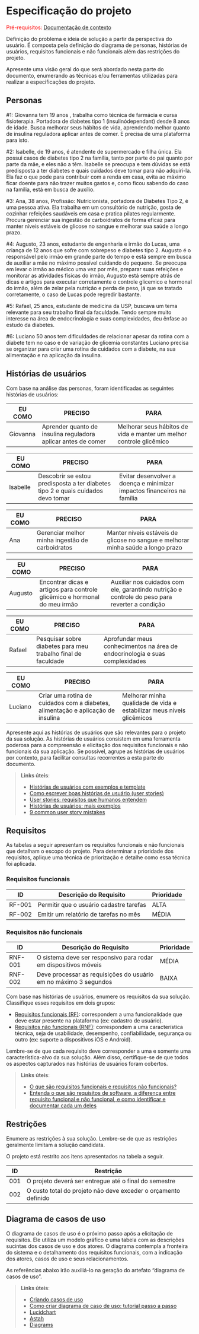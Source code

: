 # Especificação do projeto

<span style="color:red">Pré-requisitos: <a href="01-Contexto.md"> Documentação de contexto</a></span>

Definição do problema e ideia de solução a partir da perspectiva do usuário. É composta pela definição do  diagrama de personas, histórias de usuários, requisitos funcionais e não funcionais além das restrições do projeto.

Apresente uma visão geral do que será abordado nesta parte do documento, enumerando as técnicas e/ou ferramentas utilizadas para realizar a especificações do projeto.

## Personas

#1: Giovanna tem 19 anos , trabalha como técnica de farmácia e cursa fisioterapia. Portadora de diabetes tipo 1 (insulinódependant) desde 8 anos de idade. Busca melhorar seus hábitos de vida, aprendendo melhor quanto de insulina reguladora aplicar antes de comer. E precisa de uma plataforma para isto.

#2: Isabelle, de 19 anos, é atendente de supermercado e filha única. Ela possui casos de diabetes tipo 2 na família, tanto por parte do pai quanto por parte da mãe, e eles não a têm. Isabelle se preocupa e tem dúvidas se está predisposta a ter diabetes e quais cuidados deve tomar para não adquiri-la. Ela faz o que pode para contribuir com a renda em casa, evita ao máximo ficar doente para não trazer muitos gastos e, como ficou sabendo do caso na família, está em busca de auxílio.

#3: Ana, 38 anos, Profissão: Nutricionista, portadora de Diabetes Tipo 2, é uma pessoa ativa. Ela trabalha em um consultório de nutrição, gosta de cozinhar refeições saudáveis em casa e pratica pilates regularmente. Procura gerenciar sua ingestão de carboidratos de forma eficaz para manter níveis estáveis de glicose no sangue e melhorar sua saúde a longo prazo.

#4: Augusto, 23 anos, estudante de engenharia e irmão do Lucas, uma criança de 12 anos que sofre com sobrepeso e diabetes tipo 2. Augusto é o responsável pelo irmão em grande parte do tempo e está sempre em busca de auxiliar a mãe no máximo possível cuidando do pequeno. Se preocupa em levar o irmão ao médico uma vez por mês, preparar suas refeições e monitorar as atividades físicas do irmão, Augusto está sempre atrás de dicas e artigos para executar corretamente o controle glicemico e hormonal do irmão, além de zelar pela nutrição e perda de peso, já que se tratado corretamente, o caso de Lucas pode regredir bastante.

#5: Rafael, 25 anos, estudante de medicina da USP, buscava um tema relevante para seu trabalho final da faculdade. Tendo sempre muito interesse na área de endocrinologia e suas complexidades, deu ênfase ao estudo da diabetes.

#6: Luciano 50 anos tem dificuldades de relacionar apesar da rotina com a diabete tem no caso e de variação de glicemia constantes Luciano precisa se organizar para criar uma rotina de cuidados com a diabete, na sua alimentação e na aplicação da insulina.

## Histórias de usuários

Com base na análise das personas, foram identificadas as seguintes histórias de usuários:

|EU COMO |PRECISO |PARA |
|--------------------|-------------------------------------|----------------------------------------|
|Giovanna|Aprender quanto de insulina reguladora aplicar antes de comer|Melhorar seus hábitos de vida e manter um melhor controle glicêmico|

|EU COMO |PRECISO |PARA |
|--------------------|-------------------------------------|----------------------------------------|
|Isabelle|Descobrir se estou predisposta a ter diabetes tipo 2 e quais cuidados devo tomar|Evitar desenvolver a doença e minimizar impactos financeiros na família|

|EU COMO |PRECISO |PARA |
|--------------------|-------------------------------------|----------------------------------------|
|Ana|Gerenciar melhor minha ingestão de carboidratos|Manter níveis estáveis de glicose no sangue e melhorar minha saúde a longo prazo|

|EU COMO |PRECISO |PARA |
|--------------------|-------------------------------------|----------------------------------------|
|Augusto|Encontrar dicas e artigos para controle glicêmico e hormonal do meu irmão|Auxiliar nos cuidados com ele, garantindo nutrição e controle do peso para reverter a condição|

|EU COMO |PRECISO |PARA |
|--------------------|-------------------------------------|----------------------------------------|
|Rafael|Pesquisar sobre diabetes para meu trabalho final de faculdade|Aprofundar meus conhecimentos na área de endocrinologia e suas complexidades|

|EU COMO |PRECISO |PARA |
|--------------------|-------------------------------------|----------------------------------------|
|Luciano|Criar uma rotina de cuidados com a diabetes, alimentação e aplicação de insulina|Melhorar minha qualidade de vida e estabilizar meus níveis glicêmicos|


Apresente aqui as histórias de usuários que são relevantes para o projeto da sua solução. As histórias de usuários consistem em uma ferramenta poderosa para a compreensão e elicitação dos requisitos funcionais e não funcionais da sua aplicação. Se possível, agrupe as histórias de usuários por contexto, para facilitar consultas recorrentes a esta parte do documento.

> **Links úteis**:
> - [Histórias de usuários com exemplos e template](https://www.atlassian.com/br/agile/project-management/user-stories)
> - [Como escrever boas histórias de usuário (user stories)](https://medium.com/vertice/como-escrever-boas-users-stories-hist%C3%B3rias-de-usu%C3%A1rios-b29c75043fac)
> - [User stories: requisitos que humanos entendem](https://www.luiztools.com.br/post/user-stories-descricao-de-requisitos-que-humanos-entendem/)
> - [Histórias de usuários: mais exemplos](https://www.reqview.com/doc/user-stories-example.html)
> - [9 common user story mistakes](https://airfocus.com/blog/user-story-mistakes/)

## Requisitos

As tabelas a seguir apresentam os requisitos funcionais e não funcionais que detalham o escopo do projeto. Para determinar a prioridade dos requisitos, aplique uma técnica de priorização e detalhe como essa técnica foi aplicada.

### Requisitos funcionais

|ID    | Descrição do Requisito  | Prioridade |
|------|-----------------------------------------|----|
|RF-001| Permitir que o usuário cadastre tarefas | ALTA | 
|RF-002| Emitir um relatório de tarefas no mês   | MÉDIA |

### Requisitos não funcionais

|ID     | Descrição do Requisito  |Prioridade |
|-------|-------------------------|----|
|RNF-001| O sistema deve ser responsivo para rodar em dispositivos móveis | MÉDIA | 
|RNF-002| Deve processar as requisições do usuário em no máximo 3 segundos |  BAIXA | 

Com base nas histórias de usuários, enumere os requisitos da sua solução. Classifique esses requisitos em dois grupos:

- [Requisitos funcionais
 (RF)](https://pt.wikipedia.org/wiki/Requisito_funcional):
 correspondem a uma funcionalidade que deve estar presente na
  plataforma (ex: cadastro de usuário).
- [Requisitos não funcionais
  (RNF)](https://pt.wikipedia.org/wiki/Requisito_n%C3%A3o_funcional):
  correspondem a uma característica técnica, seja de usabilidade,
  desempenho, confiabilidade, segurança ou outro (ex: suporte a
  dispositivos iOS e Android).

Lembre-se de que cada requisito deve corresponder a uma e somente uma característica-alvo da sua solução. Além disso, certifique-se de que todos os aspectos capturados nas histórias de usuários foram cobertos.

> **Links úteis**:
> - [O que são requisitos funcionais e requisitos não funcionais?](https://codificar.com.br/requisitos-funcionais-nao-funcionais/)
> - [Entenda o que são requisitos de software, a diferença entre requisito funcional e não funcional, e como identificar e documentar cada um deles](https://analisederequisitos.com.br/requisitos-funcionais-e-requisitos-nao-funcionais-o-que-sao/)

## Restrições

Enumere as restrições à sua solução. Lembre-se de que as restrições geralmente limitam a solução candidata.

O projeto está restrito aos itens apresentados na tabela a seguir.

|ID| Restrição                                             |
|--|-------------------------------------------------------|
|001| O projeto deverá ser entregue até o final do semestre |
|002| O custo total do projeto não deve exceder o orçamento definido       |

## Diagrama de casos de uso

O diagrama de casos de uso é o próximo passo após a elicitação de requisitos. Ele utiliza um modelo gráfico e uma tabela com as descrições sucintas dos casos de uso e dos atores. O diagrama contempla a fronteira do sistema e o detalhamento dos requisitos funcionais, com a indicação dos atores, casos de uso e seus relacionamentos.

As referências abaixo irão auxiliá-lo na geração do artefato “diagrama de casos de uso”.

> **Links úteis**:
> - [Criando casos de uso](https://www.ibm.com/docs/pt-br/engineering-lifecycle-management-suite/design-rhapsody/10.0?topic=cases-creating-use)
> - [Como criar diagrama de caso de uso: tutorial passo a passo](https://gitmind.com/pt/fazer-diagrama-de-caso-uso.html/)
> - [Lucidchart](https://www.lucidchart.com/)
> - [Astah](https://astah.net/)
> - [Diagrams](https://app.diagrams.net/)
